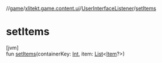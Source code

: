 //[game](../../../index.md)/[xlitekt.game.content.ui](../index.md)/[UserInterfaceListener](index.md)/[setItems](set-items.md)

# setItems

[jvm]\
fun [setItems](set-items.md)(containerKey: [Int](https://kotlinlang.org/api/latest/jvm/stdlib/kotlin/-int/index.html), item: [List](https://kotlinlang.org/api/latest/jvm/stdlib/kotlin.collections/-list/index.html)&lt;[Item](../../xlitekt.game.content.item/-item/index.md)?&gt;)
